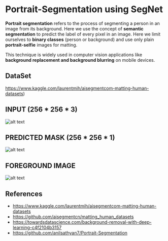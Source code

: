 # Portrait-Segmentation using SegNet

**Portrait segmentation** refers to the process of segmenting a person in an image from its background.
Here we use the concept of **semantic segmentation** to predict the label of every pixel in an image. Here we limit ourselves to **binary classes** (person or background) and use only plain **portrait-selfie** images for matting.

This technique is widely used in computer vision applications like **background replacement and background blurring** on mobile devices.

## DataSet
https://www.kaggle.com/laurentmih/aisegmentcom-matting-human-datasets)


## INPUT (256 * 256 * 3)
![alt text](https://github.com/ajayjalluri/Portrait-Segmentation-using-SegNet/blob/master/Images/bill_input.jpeg)

## PREDICTED MASK (256 * 256 * 1)
![alt text](https://github.com/ajayjalluri/Portrait-Segmentation-using-SegNet/blob/master/Images/bill_mask.jpeg)

## FOREGROUND IMAGE
![alt text](https://github.com/ajayjalluri/Portrait-Segmentation-using-SegNet/blob/master/Images/bill_output.png)



## References

* https://www.kaggle.com/laurentmih/aisegmentcom-matting-human-datasets
* https://github.com/aisegmentcn/matting_human_datasets
* https://towardsdatascience.com/background-removal-with-deep-learning-c4f2104b3157
* https://github.com/anilsathyan7/Portrait-Segmentation
